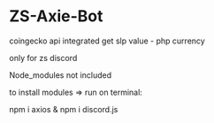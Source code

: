 # ZS-Axie-Bot

coingecko api integrated 
get slp value - php currency

only for zs discord

Node_modules not included

to install modules => run on terminal:

npm i axios
& npm i discord.js

